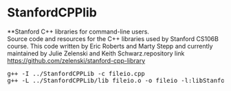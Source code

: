 # StanfordCPPlib
**Stanford C++ libraries for command-line users.<br />
Source code and resources for the C++ libraries used by Stanford CS106B course. This code written by Eric Roberts and Marty Stepp and currently maintained by Julie Zelenski and Keith Schwarz.repository link<br />
https://github.com/zelenski/stanford-cpp-library

<pre>g++ -I ../StanfordCPPLib -c fileio.cpp
g++ -L ../StanfordCPPLib/lib fileio.o -o fileio -l:libStanfordCPPLib.a
</pre>
